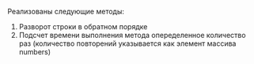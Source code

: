 Реализованы следующие методы:
1. Разворот строки в обратном порядке
2. Подсчет времени выполнения метода опеределенное количество раз (количество повторений указывается как элемент массива numbers)
